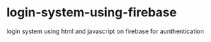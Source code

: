 # login-system-using-firebase
login system using html and javascript on firebase for aunthentication
